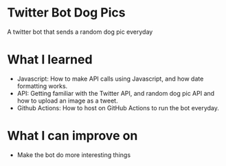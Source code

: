 # Twitter Bot Dog Pics

A twitter bot that sends a random dog pic everyday

# What I learned

- Javascript: How to make API calls using Javascript, and how date formatting works.
- API: Getting familiar with the Twitter API, and random dog pic API and how to upload an image as a tweet.
- Github Actions: How to host on GitHub Actions to run the bot everyday.

# What I can improve on

- Make the bot do more interesting things
